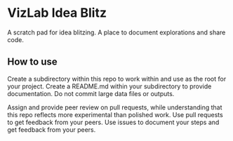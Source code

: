 # VizLab Idea Blitz
A scratch pad for idea blitzing. A place to document explorations and share code.

## How to use
Create a subdirectory within this repo to work within and use as the root for your project. Create a README.md within your subdirectory to provide documentation. Do not commit large data files or outputs. 

Assign and provide peer review on pull requests, while understanding that this repo reflects more experimental than polished work. Use pull requests to get feedback from your peers. Use issues to document your steps and get feedback from your peers. 
